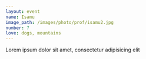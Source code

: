 ```yaml
---
layout: event
name: Isamu
image_path: /images/photo/prof/isamu2.jpg
number: 7
love: dogs, mountains
---
```

Lorem ipsum dolor sit amet, consectetur adipisicing elit
